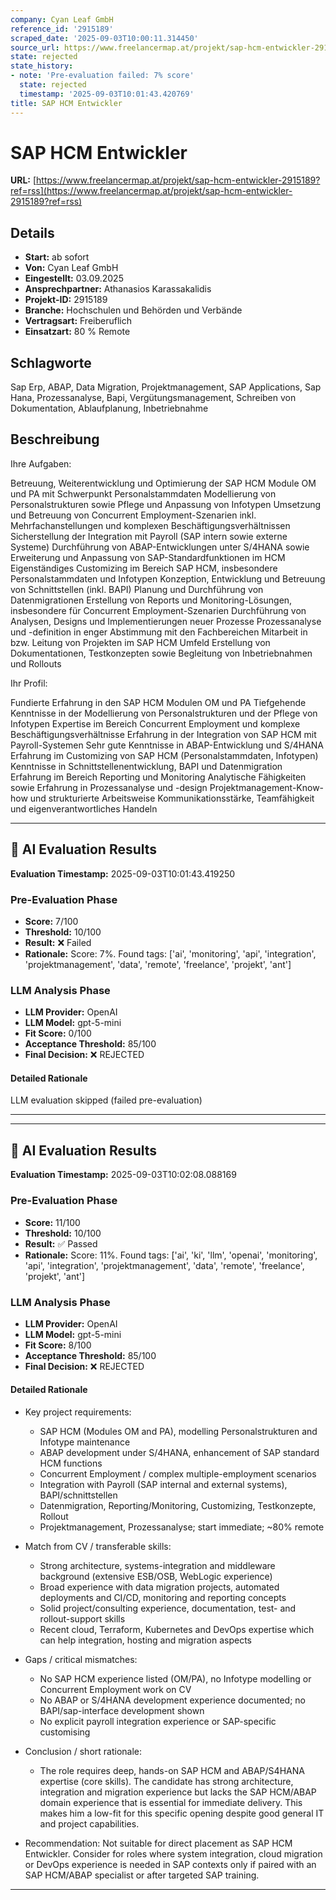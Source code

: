 ```yaml
---
company: Cyan Leaf GmbH
reference_id: '2915189'
scraped_date: '2025-09-03T10:00:11.314450'
source_url: https://www.freelancermap.at/projekt/sap-hcm-entwickler-2915189?ref=rss
state: rejected
state_history:
- note: 'Pre-evaluation failed: 7% score'
  state: rejected
  timestamp: '2025-09-03T10:01:43.420769'
title: SAP HCM Entwickler
---
```



# SAP HCM Entwickler
**URL:** [https://www.freelancermap.at/projekt/sap-hcm-entwickler-2915189?ref=rss](https://www.freelancermap.at/projekt/sap-hcm-entwickler-2915189?ref=rss)
## Details
- **Start:** ab sofort
- **Von:** Cyan Leaf GmbH
- **Eingestellt:** 03.09.2025
- **Ansprechpartner:** Athanasios Karassakalidis
- **Projekt-ID:** 2915189
- **Branche:** Hochschulen und Behörden und Verbände
- **Vertragsart:** Freiberuflich
- **Einsatzart:** 80
                                                % Remote

## Schlagworte
Sap Erp, ABAP, Data Migration, Projektmanagement, SAP Applications, Sap Hana, Prozessanalyse, Bapi, Vergütungsmanagement, Schreiben von Dokumentation, Ablaufplanung, Inbetriebnahme

## Beschreibung
Ihre Aufgaben:

Betreuung, Weiterentwicklung und Optimierung der SAP HCM Module OM und PA mit Schwerpunkt Personalstammdaten
Modellierung von Personalstrukturen sowie Pflege und Anpassung von Infotypen
Umsetzung und Betreuung von Concurrent Employment-Szenarien inkl. Mehrfachanstellungen und komplexen Beschäftigungsverhältnissen
Sicherstellung der Integration mit Payroll (SAP intern sowie externe Systeme)
Durchführung von ABAP-Entwicklungen unter S/4HANA sowie Erweiterung und Anpassung von SAP-Standardfunktionen im HCM
Eigenständiges Customizing im Bereich SAP HCM, insbesondere Personalstammdaten und Infotypen
Konzeption, Entwicklung und Betreuung von Schnittstellen (inkl. BAPI)
Planung und Durchführung von Datenmigrationen
Erstellung von Reports und Monitoring-Lösungen, insbesondere für Concurrent Employment-Szenarien
Durchführung von Analysen, Designs und Implementierungen neuer Prozesse
Prozessanalyse und -definition in enger Abstimmung mit den Fachbereichen
Mitarbeit in bzw. Leitung von Projekten im SAP HCM Umfeld
Erstellung von Dokumentationen, Testkonzepten sowie Begleitung von Inbetriebnahmen und Rollouts

Ihr Profil:

Fundierte Erfahrung in den SAP HCM Modulen OM und PA
Tiefgehende Kenntnisse in der Modellierung von Personalstrukturen und der Pflege von Infotypen
Expertise im Bereich Concurrent Employment und komplexe Beschäftigungsverhältnisse
Erfahrung in der Integration von SAP HCM mit Payroll-Systemen
Sehr gute Kenntnisse in ABAP-Entwicklung und S/4HANA
Erfahrung im Customizing von SAP HCM (Personalstammdaten, Infotypen)
Kenntnisse in Schnittstellenentwicklung, BAPI und Datenmigration
Erfahrung im Bereich Reporting und Monitoring
Analytische Fähigkeiten sowie Erfahrung in Prozessanalyse und -design
Projektmanagement-Know-how und strukturierte Arbeitsweise
Kommunikationsstärke, Teamfähigkeit und eigenverantwortliches Handeln

---

## 🤖 AI Evaluation Results

**Evaluation Timestamp:** 2025-09-03T10:01:43.419250

### Pre-Evaluation Phase
- **Score:** 7/100
- **Threshold:** 10/100
- **Result:** ❌ Failed
- **Rationale:** Score: 7%. Found tags: ['ai', 'monitoring', 'api', 'integration', 'projektmanagement', 'data', 'remote', 'freelance', 'projekt', 'ant']

### LLM Analysis Phase
- **LLM Provider:** OpenAI
- **LLM Model:** gpt-5-mini
- **Fit Score:** 0/100
- **Acceptance Threshold:** 85/100
- **Final Decision:** ❌ REJECTED

#### Detailed Rationale
LLM evaluation skipped (failed pre-evaluation)

---


---

## 🤖 AI Evaluation Results

**Evaluation Timestamp:** 2025-09-03T10:02:08.088169

### Pre-Evaluation Phase
- **Score:** 11/100
- **Threshold:** 10/100
- **Result:** ✅ Passed
- **Rationale:** Score: 11%. Found tags: ['ai', 'ki', 'llm', 'openai', 'monitoring', 'api', 'integration', 'projektmanagement', 'data', 'remote', 'freelance', 'projekt', 'ant']

### LLM Analysis Phase
- **LLM Provider:** OpenAI
- **LLM Model:** gpt-5-mini
- **Fit Score:** 8/100
- **Acceptance Threshold:** 85/100
- **Final Decision:** ❌ REJECTED

#### Detailed Rationale
- Key project requirements:
  - SAP HCM (Modules OM and PA), modelling Personalstrukturen and Infotype maintenance
  - ABAP development under S/4HANA, enhancement of SAP standard HCM functions
  - Concurrent Employment / complex multiple-employment scenarios
  - Integration with Payroll (SAP internal and external systems), BAPI/schnittstellen
  - Datenmigration, Reporting/Monitoring, Customizing, Testkonzepte, Rollout
  - Projektmanagement, Prozessanalyse; start immediate; ~80% remote

- Match from CV / transferable skills:
  - Strong architecture, systems-integration and middleware background (extensive ESB/OSB, WebLogic experience)
  - Broad experience with data migration projects, automated deployments and CI/CD, monitoring and reporting concepts
  - Solid project/consulting experience, documentation, test- and rollout-support skills
  - Recent cloud, Terraform, Kubernetes and DevOps expertise which can help integration, hosting and migration aspects

- Gaps / critical mismatches:
  - No SAP HCM experience listed (OM/PA), no Infotype modelling or Concurrent Employment work on CV
  - No ABAP or S/4HANA development experience documented; no BAPI/sap-interface development shown
  - No explicit payroll integration experience or SAP-specific customising

- Conclusion / short rationale:
  - The role requires deep, hands-on SAP HCM and ABAP/S4HANA expertise (core skills). The candidate has strong architecture, integration and migration experience but lacks the SAP HCM/ABAP domain experience that is essential for immediate delivery. This makes him a low-fit for this specific opening despite good general IT and project capabilities.

- Recommendation: Not suitable for direct placement as SAP HCM Entwickler. Consider for roles where system integration, cloud migration or DevOps experience is needed in SAP contexts only if paired with an SAP HCM/ABAP specialist or after targeted SAP training.

---
